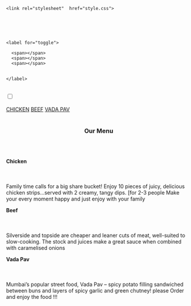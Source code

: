 

<html>
  <head>
  <meta charset="utf-8">
  <meta name="viewport" content="width=device-width, initial-scale=1">

    <link rel="stylesheet"  href="style.css">
 
  
  </head>
<body><br><br><br>
 
 <div class="togglearea">
   
    <label for="toggle">
    
      <span></span>
      <span></span>
      <span></span>
    
    
    </label>
    
 </div>


<br>
 <input type="checkbox" id="toggle">
  
  <div class="navbar"> 
<br>
  <a href="#h">CHICKEN</a>
  <a href="#j">BEEF</a>
  <a href="#v">VADA PAV</a>
  
  
</div>
  
   
<br>
  <!--main content --><l>

  <center><h3>Our Menu</h3></center>
  <div id="container">
  <br><br>
  <div class=" col-sm-12  col-md-6 col-lg-4 " id="si"><p>
    <b> Chicken</b>
    <br><br><br><br>
   Family time calls for a big share bucket! Enjoy 10 pieces of juicy, delicious chicken strips...served with 2 creamy, tangy dips. [for 2-3 people
   Make your every moment happy and just enjoy  with your family
  </p></div>
  
  <div class="col-md-6 col-sm-12 col-lg-4" id="sid"><p>
    <b>Beef</b>
     <br><br><br><br>
    Silverside and topside are cheaper and leaner cuts of meat, well-suited to slow-cooking. The stock and juices make a great sauce when combined with caramelised onions  
  </p></div> 
  
  <div class="col-md-12 col-sm-12 col-lg-4" id="sidd"><p>
   <b>Vada Pav</b>
    <br><br><br><br>
    Mumbai’s popular street food, Vada Pav – spicy potato filling sandwiched between buns and layers of spicy garlic and green chutney!
      please Order and enjoy the food !!!
    </p></div>
   
   
   
 
  </div>
  

</l>
  
  
  
  
  
  
  
  
  
</body>
</html>


    
 
       

  
  
  
  
  
  
  
  
  



     
        
        
        
        
    
   
   
   
 
  

